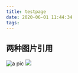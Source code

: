 ```yaml
---
title: testpage
date: 2020-06-01 11:44:34
tags:
---
```


## 两种图片引用
![a pic](/images/bg/black-pencils-and-design-word-6444.jpg)
<img src="/images/bg/black-pencils-and-design-word-6444.jpg" class="full-image" />